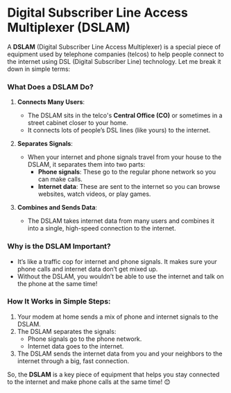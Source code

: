 # Digital Subscriber Line Access Multiplexer (DSLAM)

A **DSLAM** (Digital Subscriber Line Access Multiplexer) is a special piece of equipment used by telephone companies (telcos) to help people connect to the internet using DSL (Digital Subscriber Line) technology. Let me break it down in simple terms:

### What Does a DSLAM Do?
1. **Connects Many Users**:
   - The DSLAM sits in the telco's **Central Office (CO)** or sometimes in a street cabinet closer to your home.
   - It connects lots of people’s DSL lines (like yours) to the internet.

2. **Separates Signals**:
   - When your internet and phone signals travel from your house to the DSLAM, it separates them into two parts:
     - **Phone signals**: These go to the regular phone network so you can make calls.
     - **Internet data**: These are sent to the internet so you can browse websites, watch videos, or play games.

3. **Combines and Sends Data**:
   - The DSLAM takes internet data from many users and combines it into a single, high-speed connection to the internet.

### Why is the DSLAM Important?
- It’s like a traffic cop for internet and phone signals. It makes sure your phone calls and internet data don’t get mixed up.
- Without the DSLAM, you wouldn’t be able to use the internet and talk on the phone at the same time!

### How It Works in Simple Steps:
1. Your modem at home sends a mix of phone and internet signals to the DSLAM.
2. The DSLAM separates the signals:
   - Phone signals go to the phone network.
   - Internet data goes to the internet.
3. The DSLAM sends the internet data from you and your neighbors to the internet through a big, fast connection.

So, the **DSLAM** is a key piece of equipment that helps you stay connected to the internet and make phone calls at the same time! 😊